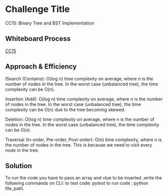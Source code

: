 # Challenge Title
CC15: Binary Tree and BST Implementation

## Whiteboard Process
<!-- Embedded whiteboard image -->
[CC15](./CC15.jpg)

## Approach & Efficiency
<!-- What approach did you take? Why? What is the Big O space/time for this approach? -->
ISearch (Contains): O(log n) time complexity on average, where n is the number of nodes in the tree. In the worst case (unbalanced tree), the time complexity can be O(n).

Insertion (Add): O(log n) time complexity on average, where n is the number of nodes in the tree. In the worst case (unbalanced tree), the time complexity can be O(n) due to the tree becoming skewed.

Deletion: O(log n) time complexity on average, where n is the number of nodes in the tree. In the worst case (unbalanced tree), the time complexity can be O(n).

Traversal (In-order, Pre-order, Post-order): O(n) time complexity, where n is the number of nodes in the tree. This is because we need to visit every node in the tree.
## Solution
<!-- Show how to run your code, and examples of it in action -->
To run the code you have to pass an array and vlue to be inserted ,write the following commands on CLI:
to test code:
pytest
to run code :
python file_path.
